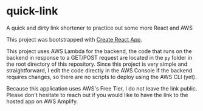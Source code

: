 # quick-link
A quick and dirty link shortener to practice out some more React and AWS

This project was bootstrapped with [Create React App](https://github.com/facebook/create-react-app).

This project uses AWS Lambda for the backend, the code that runs on the backend in response to a GET/POST request are located in the `py` folder in the root directory of this repository.
Since this project is very simple and straightforward, I edit the code directly in the AWS Console if the backend requires changes, so there are no scripts to deploy using the AWS CLI (yet).

Because this application uses AWS's Free Tier, I do not leave the link public. Please don't hesitate to reach out if you would like to have the link to the hosted app on AWS Amplify.
